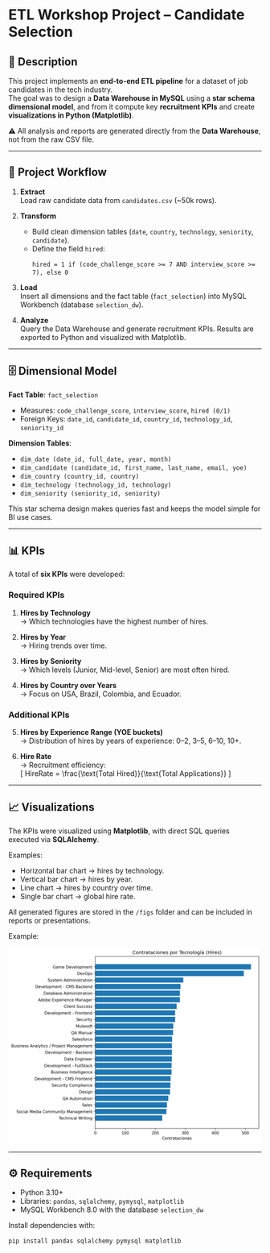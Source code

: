 # ETL Workshop Project – Candidate Selection

## 📌 Description
This project implements an **end-to-end ETL pipeline** for a dataset of job candidates in the tech industry.  
The goal was to design a **Data Warehouse in MySQL** using a **star schema dimensional model**, and from it compute key **recruitment KPIs** and create **visualizations in Python (Matplotlib)**.

⚠️ All analysis and reports are generated directly from the **Data Warehouse**, not from the raw CSV file.

---

## 🚀 Project Workflow
1. **Extract**  
   Load raw candidate data from `candidates.csv` (~50k rows).  

2. **Transform**  
   - Build clean dimension tables (`date`, `country`, `technology`, `seniority`, `candidate`).  
   - Define the field `hired`:  
     ```text
     hired = 1 if (code_challenge_score >= 7 AND interview_score >= 7), else 0
     ```  

3. **Load**  
   Insert all dimensions and the fact table (`fact_selection`) into MySQL Workbench (database `selection_dw`).  

4. **Analyze**  
   Query the Data Warehouse and generate recruitment KPIs. Results are exported to Python and visualized with Matplotlib.

---

## 🗄️ Dimensional Model
**Fact Table**: `fact_selection`  
- Measures: `code_challenge_score`, `interview_score`, `hired (0/1)`  
- Foreign Keys: `date_id`, `candidate_id`, `country_id`, `technology_id`, `seniority_id`

**Dimension Tables**:  
- `dim_date (date_id, full_date, year, month)`  
- `dim_candidate (candidate_id, first_name, last_name, email, yoe)`  
- `dim_country (country_id, country)`  
- `dim_technology (technology_id, technology)`  
- `dim_seniority (seniority_id, seniority)`  

This star schema design makes queries fast and keeps the model simple for BI use cases.

---

## 📊 KPIs
A total of **six KPIs** were developed:

### Required KPIs
1. **Hires by Technology**  
   → Which technologies have the highest number of hires.  

2. **Hires by Year**  
   → Hiring trends over time.  

3. **Hires by Seniority**  
   → Which levels (Junior, Mid-level, Senior) are most often hired.  

4. **Hires by Country over Years**  
   → Focus on USA, Brazil, Colombia, and Ecuador.  

### Additional KPIs
5. **Hires by Experience Range (YOE buckets)**  
   → Distribution of hires by years of experience: 0–2, 3–5, 6–10, 10+.  

6. **Hire Rate**  
   → Recruitment efficiency:  
   \[
   HireRate = \frac{\text{Total Hired}}{\text{Total Applications}}
   \]

---

## 📈 Visualizations
The KPIs were visualized using **Matplotlib**, with direct SQL queries executed via **SQLAlchemy**.  

Examples:  
- Horizontal bar chart → hires by technology.  
- Vertical bar chart → hires by year.  
- Line chart → hires by country over time.  
- Single bar chart → global hire rate.  

All generated figures are stored in the `/figs` folder and can be included in reports or presentations.  

Example:

![Hires by Technology](figs/hires_por_tecnologia.png)

---

## ⚙️ Requirements
- Python 3.10+  
- Libraries: `pandas`, `sqlalchemy`, `pymysql`, `matplotlib`  
- MySQL Workbench 8.0 with the database `selection_dw`  

Install dependencies with:
```bash
pip install pandas sqlalchemy pymysql matplotlib
